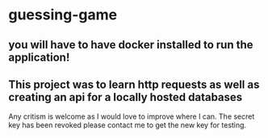 # guessing-game

## you will have to have docker installed to run the application!

## This project was to learn http requests as well as creating an api for a locally hosted databases
Any critism is welcome as I would love to improve where I can.
The secret key has been revoked please contact me to get the new key for testing. 
